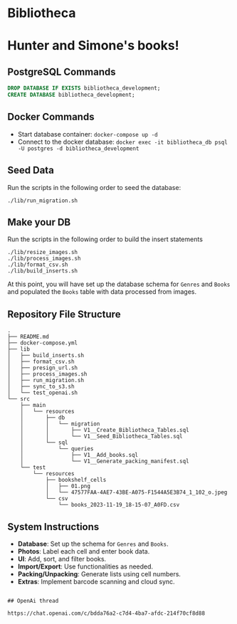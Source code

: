 # Bibliotheca

# Hunter and Simone's books!

## PostgreSQL Commands

```sql
DROP DATABASE IF EXISTS bibliotheca_development;
CREATE DATABASE bibliotheca_development;
```

## Docker Commands
- Start database container: `docker-compose up -d` 
- Connect to the docker database: `docker exec -it bibliotheca_db psql -U postgres -d bibliotheca_development`

## Seed Data
Run the scripts in the following order to seed the database:
```
./lib/run_migration.sh
```

## Make your DB
Run the scripts in the following order to build the insert statements
```
./lib/resize_images.sh
./lib/process_images.sh
./lib/format_csv.sh
./lib/build_inserts.sh
```

At this point, you will have set up the database schema for `Genres` and `Books` and populated the `Books` table with data processed from images.

## Repository File Structure
```
.
├── README.md
├── docker-compose.yml
├── lib
│   ├── build_inserts.sh
│   ├── format_csv.sh
│   ├── presign_url.sh
│   ├── process_images.sh
│   ├── run_migration.sh
│   ├── sync_to_s3.sh
│   └── test_openai.sh
└── src
    ├── main
    │   └── resources
    │       ├── db
    │       │   └── migration
    │       │       ├── V1__Create_Bibliotheca_Tables.sql
    │       │       └── V1__Seed_Bibliotheca_Tables.sql
    │       └── sql
    │           └── queries
    │               ├── V1__Add_books.sql
    │               └── V1__Generate_packing_manifest.sql
    └── test
        └── resources
            ├── bookshelf_cells
            │   ├── 01.png
            │   └── 47577FAA-4AE7-43BE-A075-F1544A5E3B74_1_102_o.jpeg
            └── csv
                └── books_2023-11-19_18-15-07_A0FD.csv
```

## System Instructions
- **Database**: Set up the schema for `Genres` and `Books`.
- **Photos**: Label each cell and enter book data.
- **UI**: Add, sort, and filter books.
- **Import/Export**: Use functionalities as needed.
- **Packing/Unpacking**: Generate lists using cell numbers.
- **Extras**: Implement barcode scanning and cloud sync.
```

## OpenAi thread

https://chat.openai.com/c/bdda76a2-c7d4-4ba7-afdc-214f70cf8d88